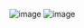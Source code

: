 ![image](https://github.com/karinz112/weight-converter/assets/64262016/81220b26-8d33-457e-84f5-1b517829e607)
![image](https://github.com/karinz112/weight-converter/assets/64262016/ad5a7e34-d9b8-41fd-9590-d8a58c7714e7)

